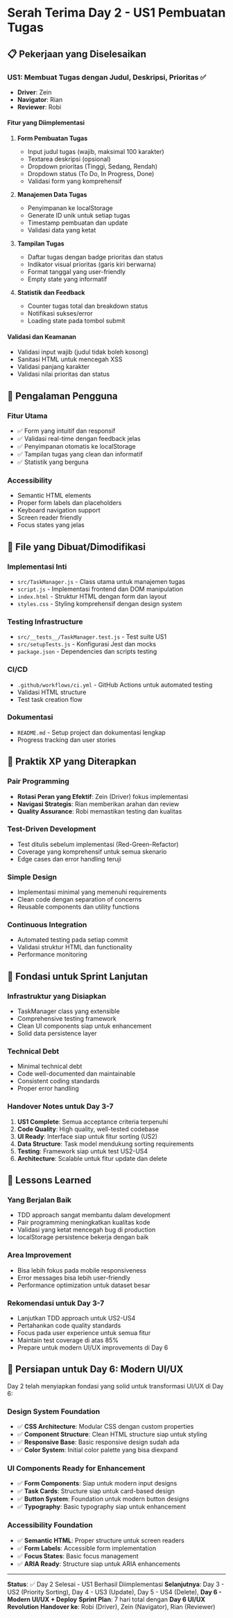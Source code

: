# Serah Terima Day 2 - US1 Pembuatan Tugas

## 📋 Pekerjaan yang Diselesaikan

### US1: Membuat Tugas dengan Judul, Deskripsi, Prioritas ✅
- **Driver**: Zein
- **Navigator**: Rian  
- **Reviewer**: Robi

#### Fitur yang Diimplementasi
1. **Form Pembuatan Tugas**
   - Input judul tugas (wajib, maksimal 100 karakter)
   - Textarea deskripsi (opsional)
   - Dropdown prioritas (Tinggi, Sedang, Rendah)
   - Dropdown status (To Do, In Progress, Done)
   - Validasi form yang komprehensif

2. **Manajemen Data Tugas**
   - Penyimpanan ke localStorage
   - Generate ID unik untuk setiap tugas
   - Timestamp pembuatan dan update
   - Validasi data yang ketat

3. **Tampilan Tugas**
   - Daftar tugas dengan badge prioritas dan status
   - Indikator visual prioritas (garis kiri berwarna)
   - Format tanggal yang user-friendly
   - Empty state yang informatif

4. **Statistik dan Feedback**
   - Counter tugas total dan breakdown status
   - Notifikasi sukses/error
   - Loading state pada tombol submit

#### Validasi dan Keamanan
- Validasi input wajib (judul tidak boleh kosong)
- Sanitasi HTML untuk mencegah XSS
- Validasi panjang karakter
- Validasi nilai prioritas dan status



## 🎯 Pengalaman Pengguna

### Fitur Utama
- ✅ Form yang intuitif dan responsif
- ✅ Validasi real-time dengan feedback jelas
- ✅ Penyimpanan otomatis ke localStorage
- ✅ Tampilan tugas yang clean dan informatif
- ✅ Statistik yang berguna

### Accessibility
- Semantic HTML elements
- Proper form labels dan placeholders
- Keyboard navigation support
- Screen reader friendly
- Focus states yang jelas

## 📁 File yang Dibuat/Dimodifikasi

### Implementasi Inti
- `src/TaskManager.js` - Class utama untuk manajemen tugas
- `script.js` - Implementasi frontend dan DOM manipulation
- `index.html` - Struktur HTML dengan form dan layout
- `styles.css` - Styling komprehensif dengan design system

### Testing Infrastructure
- `src/__tests__/TaskManager.test.js` - Test suite US1
- `src/setupTests.js` - Konfigurasi Jest dan mocks
- `package.json` - Dependencies dan scripts testing

### CI/CD
- `.github/workflows/ci.yml` - GitHub Actions untuk automated testing
- Validasi HTML structure
- Test task creation flow

### Dokumentasi
- `README.md` - Setup project dan dokumentasi lengkap
- Progress tracking dan user stories

## 🔄 Praktik XP yang Diterapkan

### Pair Programming
- **Rotasi Peran yang Efektif**: Zein (Driver) fokus implementasi
- **Navigasi Strategis**: Rian memberikan arahan dan review
- **Quality Assurance**: Robi memastikan testing dan kualitas

### Test-Driven Development
- Test ditulis sebelum implementasi (Red-Green-Refactor)
- Coverage yang komprehensif untuk semua skenario
- Edge cases dan error handling teruji

### Simple Design
- Implementasi minimal yang memenuhi requirements
- Clean code dengan separation of concerns
- Reusable components dan utility functions

### Continuous Integration
- Automated testing pada setiap commit
- Validasi struktur HTML dan functionality
- Performance monitoring

## 🚀 Fondasi untuk Sprint Lanjutan

### Infrastruktur yang Disiapkan
- TaskManager class yang extensible
- Comprehensive testing framework
- Clean UI components siap untuk enhancement
- Solid data persistence layer

### Technical Debt
- Minimal technical debt
- Code well-documented dan maintainable
- Consistent coding standards
- Proper error handling

### Handover Notes untuk Day 3-7
1. **US1 Complete**: Semua acceptance criteria terpenuhi
2. **Code Quality**: High quality, well-tested codebase
3. **UI Ready**: Interface siap untuk fitur sorting (US2)
4. **Data Structure**: Task model mendukung sorting requirements
5. **Testing**: Framework siap untuk test US2-US4
6. **Architecture**: Scalable untuk fitur update dan delete

## 📝 Lessons Learned

### Yang Berjalan Baik
- TDD approach sangat membantu dalam development
- Pair programming meningkatkan kualitas kode
- Validasi yang ketat mencegah bug di production
- localStorage persistence bekerja dengan baik

### Area Improvement
- Bisa lebih fokus pada mobile responsiveness
- Error messages bisa lebih user-friendly
- Performance optimization untuk dataset besar

### Rekomendasi untuk Day 3-7
- Lanjutkan TDD approach untuk US2-US4
- Pertahankan code quality standards
- Focus pada user experience untuk semua fitur
- Maintain test coverage di atas 85%
- Prepare untuk modern UI/UX improvements di Day 6

## 🎨 Persiapan untuk Day 6: Modern UI/UX
Day 2 telah menyiapkan fondasi yang solid untuk transformasi UI/UX di Day 6:

### Design System Foundation
- ✅ **CSS Architecture**: Modular CSS dengan custom properties
- ✅ **Component Structure**: Clean HTML structure siap untuk styling
- ✅ **Responsive Base**: Basic responsive design sudah ada
- ✅ **Color System**: Initial color palette yang bisa diexpand

### UI Components Ready for Enhancement
- ✅ **Form Components**: Siap untuk modern input designs
- ✅ **Task Cards**: Structure siap untuk card-based design
- ✅ **Button System**: Foundation untuk modern button designs
- ✅ **Typography**: Basic typography siap untuk enhancement

### Accessibility Foundation
- ✅ **Semantic HTML**: Proper structure untuk screen readers
- ✅ **Form Labels**: Accessible form implementation
- ✅ **Focus States**: Basic focus management
- ✅ **ARIA Ready**: Structure siap untuk ARIA enhancements

---

**Status**: ✅ Day 2 Selesai - US1 Berhasil Diimplementasi
**Selanjutnya**: Day 3 - US2 (Priority Sorting), Day 4 - US3 (Update), Day 5 - US4 (Delete), **Day 6 - Modern UI/UX + Deploy**
**Sprint Plan**: 7 hari total dengan **Day 6 UI/UX Revolution**
**Handover ke**: Robi (Driver), Zein (Navigator), Rian (Reviewer)
